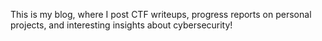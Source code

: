 This is my blog, where I post CTF writeups, progress reports on personal projects, and interesting insights about cybersecurity!
